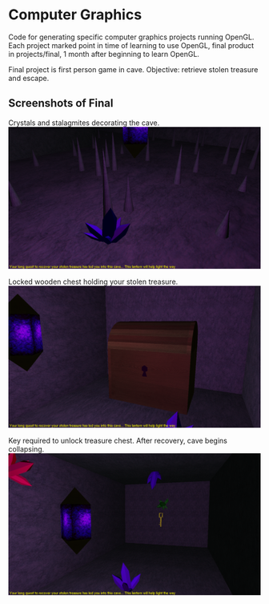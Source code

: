 # Computer Graphics

Code for generating specific computer graphics projects running OpenGL. Each project marked point in time of learning to use OpenGL, final product in projects/final, 1 month after beginning to learn OpenGL.

Final project is first person game in cave. Objective: retrieve stolen treasure and escape.

## Screenshots of Final

Crystals and stalagmites decorating the cave.
![screenshot of crystal](screenshots/crystal.png)

Locked wooden chest holding your stolen treasure.
![screenshot of chest](screenshots/chest.png)

Key required to unlock treasure chest. After recovery, cave begins collapsing.
![screenshot of key](screenshots/key.png)

